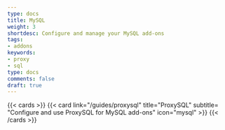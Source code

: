 ```yaml
---
type: docs
title: MySQL
weight: 3
shortdesc: Configure and manage your MySQL add-ons
tags:
- addons
keywords:
- proxy
- sql
type: docs
comments: false
draft: true
---
```

{{< cards >}}
 {{< card link="/guides/proxysql" title="ProxySQL" subtitle= "Configure and use ProxySQL for MySQL add-ons" icon="mysql" >}}
{{< /cards >}}
